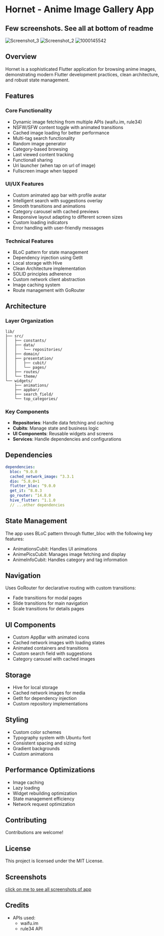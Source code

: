 
# Hornet - Anime Image Gallery App

## Few screenshots. See all at bottom of readme
![Screenshot_3](https://github.com/user-attachments/assets/d1efb27d-91d3-4872-bde0-f888e33c7d25) ![Screenshot_2](https://github.com/user-attachments/assets/0fcf7e7d-f7cf-4529-a4e6-153586f9a967) ![1000145542](https://github.com/user-attachments/assets/815dfe4a-d0a2-435f-b6d4-71eede3d8abc)

## Overview
Hornet is a sophisticated Flutter application for browsing anime images, demonstrating modern Flutter development practices, clean architecture, and robust state management.





## Features

### Core Functionality
- Dynamic image fetching from multiple APIs (waifu.im, rule34)
- NSFW/SFW content toggle with animated transitions
- Cached image loading for better performance
- Multi-tag search functionality
- Random image generator
- Category-based browsing
- Last viewed content tracking
- Functionall sharing
- Uri launcher (when tap on url of image)
- Fullscreen image when tapped

### UI/UX Features
- Custom animated app bar with profile avatar
- Intelligent search with suggestions overlay
- Smooth transitions and animations
- Category carousel with cached previews
- Responsive layout adapting to different screen sizes
- Custom loading indicators
- Error handling with user-friendly messages

### Technical Features
- BLoC pattern for state management
- Dependency injection using GetIt
- Local storage with Hive
- Clean Architecture implementation
- SOLID principles adherence
- Custom network client abstraction
- Image caching system
- Route management with GoRouter

## Architecture

### Layer Organization
```
lib/
├── src/
│   ├── constants/
│   ├── data/
│   │   └── repositories/
│   ├── domain/
│   ├── presentation/
│   │   ├── cubit/
│   │   └── pages/
│   ├── routes/
│   └── theme/
└── widgets/
    ├── animations/
    ├── appbar/
    ├── search_field/
    └── top_categories/
```

### Key Components
- **Repositories**: Handle data fetching and caching
- **Cubits**: Manage state and business logic
- **UI Components**: Reusable widgets and screens
- **Services**: Handle dependencies and configurations

## Dependencies
```yaml
dependencies:
  bloc: ^9.0.0
  cached_network_image: ^3.3.1
  dio: ^5.8.0+1
  flutter_bloc: ^9.0.0
  get_it: ^8.0.3
  go_router: ^14.8.0
  hive_flutter: ^1.1.0
  // ...other dependencies
```

## State Management
The app uses BLoC pattern through flutter_bloc with the following key features:
- AnimationsCubit: Handles UI animations
- AnimePicsCubit: Manages image fetching and display
- AnimeInfoCubit: Handles category and tag information

## Navigation
Uses GoRouter for declarative routing with custom transitions:
- Fade transitions for modal pages
- Slide transitions for main navigation
- Scale transitions for details pages

## UI Components
- Custom AppBar with animated icons
- Cached network images with loading states
- Animated containers and transitions
- Custom search field with suggestions
- Category carousel with cached images

## Storage
- Hive for local storage
- Cached network images for media
- GetIt for dependency injection
- Custom repository implementations

## Styling
- Custom color schemes
- Typography system with Ubuntu font
- Consistent spacing and sizing
- Gradient backgrounds
- Custom animations

## Performance Optimizations
- Image caching
- Lazy loading
- Widget rebuilding optimization
- State management efficiency
- Network request optimization

## Contributing
Contributions are welcome!

## License
This project is licensed under the MIT License.

## Screenshots
[click on me to see all screenshots of app](https://imgur.com/a/bNtHoFH)

## Credits
- APIs used:
  - waifu.im
  - rule34 API
